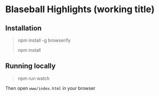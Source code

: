 # Blaseball Highlights (working title)

## Installation

> npm install -g browserify
> 
> npm install

## Running locally

> npm run watch

Then open `www/index.html` in your browser

